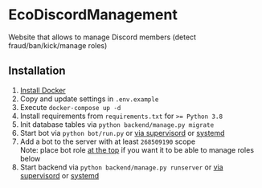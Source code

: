# EcoDiscordManagement

Website that allows to manage Discord members (detect fraud/ban/kick/manage roles)


## Installation
1. [Install Docker](https://docs.docker.com/engine/install/ubuntu/)
2. Copy and update settings in `.env.example`
3. Execute `docker-compose up -d`
4. Install requirements from `requirements.txt` for `>= Python 3.8`
5. Init database tables via `python backend/manage.py migrate`
6. Start bot via `python bot/run.py` or [via supervisord](http://supervisord.org/) or [systemd](https://es.wikipedia.org/wiki/Systemd)
7. Add a bot to the server with at least `268509190` scope  
Note: place bot role [at the top](https://medium.com/the-discord-path/the-perfect-hierarchy-order-6bb6b4a0cda3) if you want it to be able to manage roles below
8. Start backend via `python backend/manage.py runserver` or [via supervisord](http://supervisord.org/) or [systemd](https://es.wikipedia.org/wiki/Systemd)
